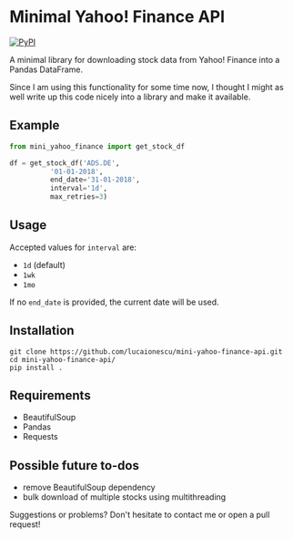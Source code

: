 # Minimal Yahoo! Finance API


[![PyPI](https://img.shields.io/pypi/v/mini-yahoo-finance?style=plastic)](https://pypi.org/project/mini-yahoo-finance/)


A minimal library for downloading stock data from Yahoo! Finance into a Pandas DataFrame.

Since I am using this functionality for some time now, I thought I might as well write up this code nicely into a library and make it available.

## Example
```python
from mini_yahoo_finance import get_stock_df

df = get_stock_df('ADS.DE',
		  '01-01-2018',
		  end_date='31-01-2018',
		  interval='1d',
		  max_retries=3)
```

## Usage
Accepted values for `interval` are:
- `1d` (default)
- `1wk`
- `1mo`

If no `end_date` is provided, the current date will be used.

## Installation
```
git clone https://github.com/lucaionescu/mini-yahoo-finance-api.git
cd mini-yahoo-finance-api/
pip install .
```

## Requirements
- BeautifulSoup
- Pandas
- Requests

## Possible future to-dos
- remove BeautifulSoup dependency
- bulk download of multiple stocks using multithreading

Suggestions or problems? Don't hesitate to contact me or open a pull request!
